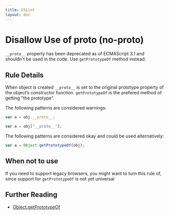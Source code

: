 ```yaml
---
title: ESLint
layout: doc
---
```

<!-- Note: No pull requests accepted for this file. See README.md in the root directory for details. -->
# Disallow Use of __proto__ (no-proto)

`__proto__` property has been deprecated as of ECMAScript 3.1 and shouldn't be used in the code. Use `getPrototypeOf` method instead.

## Rule Details

When object is created `__proto__` is set to the original prototype property of the object’s constructor function. `getPrototypeOf` is the prefered method of getting "the prototype".

The following patterns are considered warnings:

```js
var a = obj.__proto__;

var a = obj["__proto__"];
```

The following patterns are considered okay and could be used alternatively:

```js
var a = Object.getPrototypeOf(obj);
```
## When not to use

If you need to support legacy browsers, you might want to turn this rule of, since support for `getPrototypeOf` is not yet universal

## Further Reading

* [Object.getPrototypeOf](http://ejohn.org/blog/objectgetprototypeof/)
